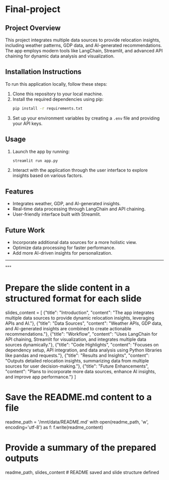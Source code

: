 # Final-project


## Project Overview
This project integrates multiple data sources to provide relocation insights, including weather patterns, GDP data, and AI-generated recommendations. The app employs modern tools like LangChain, Streamlit, and advanced API chaining for dynamic data analysis and visualization.

## Installation Instructions
To run this application locally, follow these steps:
1. Clone this repository to your local machine.
2. Install the required dependencies using pip:
    ```bash
    pip install -r requirements.txt
    ```
3. Set up your environment variables by creating a `.env` file and providing your API keys.

## Usage
1. Launch the app by running:
    ```bash
    streamlit run app.py
    ```
2. Interact with the application through the user interface to explore insights based on various factors.

## Features
- Integrates weather, GDP, and AI-generated insights.
- Real-time data processing through LangChain and API chaining.
- User-friendly interface built with Streamlit.

## Future Work
- Incorporate additional data sources for a more holistic view.
- Optimize data processing for faster performance.
- Add more AI-driven insights for personalization.

---
"""

# Prepare the slide content in a structured format for each slide
slides_content = [
    {"title": "Introduction", "content": "The app integrates multiple data sources to provide dynamic relocation insights, leveraging APIs and AI."},
    {"title": "Data Sources", "content": "Weather APIs, GDP data, and AI-generated insights are combined to create actionable recommendations."},
    {"title": "Workflow", "content": "Uses LangChain for API chaining, Streamlit for visualization, and integrates multiple data sources dynamically."},
    {"title": "Code Highlights", "content": "Focuses on dependency setup, API integration, and data analysis using Python libraries like pandas and requests."},
    {"title": "Results and Insights", "content": "Outputs detailed relocation insights, summarizing data from multiple sources for user decision-making."},
    {"title": "Future Enhancements", "content": "Plans to incorporate more data sources, enhance AI insights, and improve app performance."}
]

# Save the README.md content to a file
readme_path = '/mnt/data/README.md'
with open(readme_path, 'w', encoding='utf-8') as f:
    f.write(readme_content)

# Provide a summary of the prepared outputs
readme_path, slides_content  # README saved and slide structure defined

